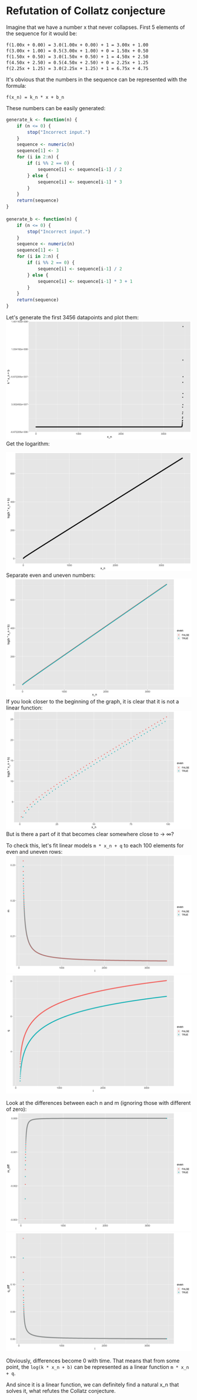 # Refutation of Collatz conjecture
Imagine that we have a number x that never collapses. First 5 elements of the sequence for it would be:
```
f(1.00x + 0.00) = 3.0(1.00x + 0.00) + 1 = 3.00x + 1.00
f(3.00x + 1.00) = 0.5(3.00x + 1.00) + 0 = 1.50x + 0.50
f(1.50x + 0.50) = 3.0(1.50x + 0.50) + 1 = 4.50x + 2.50
f(4.50x + 2.50) = 0.5(4.50x + 2.50) + 0 = 2.25x + 1.25
f(2.25x + 1.25) = 3.0(2.25x + 1.25) + 1 = 6.75x + 4.75
```
It's obvious that the numbers in the sequence can be represented with the formula:
```
f(x_n) = k_n * x + b_n
```
These numbers can be easily generated:
```r
generate_k <- function(n) {
    if (n <= 0) {
        stop("Incorrect input.")
    }
    sequence <- numeric(n)
    sequence[1] <- 3
    for (i in 2:n) {
        if (i %% 2 == 0) {
            sequence[i] <- sequence[i-1] / 2
        } else {
            sequence[i] <- sequence[i-1] * 3
        }
    }
    return(sequence)
}

generate_b <- function(n) {
    if (n <= 0) {
        stop("Incorrect input.")
    }
    sequence <- numeric(n)
    sequence[1] <- 1
    for (i in 2:n) {
        if (i %% 2 == 0) {
            sequence[i] <- sequence[i-1] / 2
        } else {
            sequence[i] <- sequence[i-1] * 3 + 1
        }
    }
    return(sequence)
}
```
Let's generate the first 3456 datapoints and plot them:
![Pasted image 20240505194131.png](images/Pasted-image-20240505194131.png)
Get the logarithm:

![Pasted image 20240505194241.png](images/Pasted-image-20240505194241.png)
Separate even and uneven numbers:
![Pasted image 20240505194338.png](images/Pasted-image-20240505194338.png)
If you look closer to the beginning of the graph, it is clear that it is not a linear function:
![Pasted image 20240505194423.png](images/Pasted-image-20240505194423.png)
But is there a part of it that becomes clear somewhere close to -> ∞?

To check this, let's fit linear models `m * x_n + q` to each 100 elements for even and uneven rows:
![Pasted image 20240505195517.png](images/Pasted-image-20240505195517.png)
![Pasted image 20240505200051.png](images/Pasted-image-20240505200051.png)

Look at the differences between each n and m (ignoring those with different of zero):
![Pasted image 20240505195656.png](images/Pasted-image-20240505195656.png)
![Pasted image 20240505200034.png](images/Pasted-image-20240505200034.png)

Obviously, differences become 0 with time. That means that from some point, the `log(k * x_n + b)` can be represented as a linear function `m * x_n + q`.

And since it is a linear function, we can definitely find a natural x_n that solves it, what refutes the Collatz conjecture.
